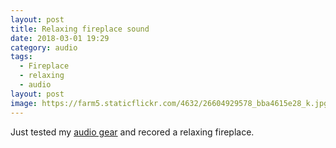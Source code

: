 ```yaml
---
layout: post
title: Relaxing fireplace sound
date: 2018-03-01 19:29
category: audio
tags:
  - Fireplace
  - relaxing
  - audio
layout: post
image: https://farm5.staticflickr.com/4632/26604929578_bba4615e28_k.jpg
---
```


Just tested my [audio gear](http://www.hikeventures.com/mixpre-3-sennheiser-mke-600-rycote-super-softie-strut-STR-MP3/) and recored a relaxing fireplace.

<amp-img src="https://farm5.staticflickr.com/4615/40558446931_4288e44328_k.jpg"  width="2048" height="1536" alt="Fireplace"></amp-img>
